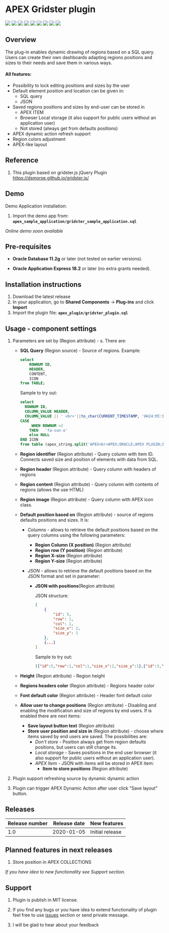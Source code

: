 # APEX Gridster plugin

![](https://img.shields.io/badge/Plug--in_Type-Region-orange.svg)
![](https://img.shields.io/badge/APEX-18.2-success.svg) ![](https://img.shields.io/badge/APEX-19.1-success.svg) ![](https://img.shields.io/badge/APEX-19.2-success.svg) ![](https://img.shields.io/badge/APEX-20.1-success.svg) ![](https://img.shields.io/badge/APEX-20.2-success.svg)
![](https://img.shields.io/badge/Oracle-11g-success.svg) ![](https://img.shields.io/badge/Oracle-12c-success.svg)  ![](https://img.shields.io/badge/Oracle-18c-success.svg)

## Overview

The plug-in enables dynamic drawing of regions based on a SQL query. Users can create their own dashboards adapting regions positions and sizes to their needs and save them in various ways.

#### All features:

- Possibility to lock editing positions and sizes by the user
- Default element position and location can be given in:
  - SQL query
  -  JSON
- Saved regions positions and sizes by end-user can be stored in
  - APEX ITEM
  - Browser Local storage (it also support for public users without an application user)
  - Not stored (always get from defaults positions)
- APEX dynamic action refresh support
- Region colors adjustment
- APEX-like layout



## Reference

1. This plugin based on gridster.js jQuery Plugin https://dsmorse.github.io/gridster.js/ 

   


## Demo

Demo Application installation: 

1. Import the demo app from: **`apex_sample_application/gridster_sample_application.sql`**

   


*Online demo soon available*



## Pre-requisites

- **Oracle Database 11.2g** or later (not tested on earlier versions).

- **Oracle Application Express 18.2** or later (no extra grants needed).

  

## Installation instructions

1. Download the latest release
2. In your application, go to **Shared Components** -> **Plug-ins** and click **Import**
3. Import the plugin file: **`apex_plugin/gridster_plugin.sql`**



## Usage - component settings

1. Parameters are set by (Region attribute) - s. There are:

   - **SQL Query** (Region source) - Source of regions. 
      Example: 

      ```sql
      select 
          ROWNUM ID,
          HEADER, 
          CONTENT,
          ICON 
      from TABLE; 
      ```

      Sample to try out: 

      ```sql
      select
      	ROWNUM ID, 
      	COLUMN_VALUE HEADER, 
      	COLUMN_VALUE || ' <br>'||to_char(CURRENT_TIMESTAMP, 'HH24:MI:SS') CONTENT  , 
      CASE
           WHEN ROWNUM >2 
          THEN   'fa-sun-o'
          else NULL
      END ICON
      from table (apex_string.split('APEX<br>APEX;ORACLE;APEX PLUGIN;SAMPLE DATA;SAMPLE MORE DATA', ';' )) 
      ```

   - **Region identifier** (Region attribute) - Query column with item ID. Connects saved size and position of elements with data from SQL. 

   - **Region header**	(Region attribute) - Query column with headers of regions

   - **Region content**	(Region attribute) - Query column with contents of regions (allows the use HTML)

   - **Region image**	(Region attribute) - Query column with APEX icon class.

   - **Default position based on**	(Region attribute) - source of regions defaults positions and sizes. It is:

      - *Columns* - allows to retrieve the default positions based on the query columns using the following parameters:

         - **Region Column (X position)**	(Region attribute) 
         - **Region row (Y position)**	(Region attribute) 
         - **Region X-size**	(Region attribute) 
         - **Region Y-size**	(Region attribute) 	

      - *JSON* - allows to retrieve the default positions based on the JSON format and set in parameter:

         - **JSON with positions**(Region attribute) 

            JSON structure:
            
            ```JSON
            [
            	{
            		"id": 5,
            		"row": 1,
            		"col": 1,
            		"size_x": 2,
            		"size_y": 1
            	},
            	{...}
            ]
            ```
            
             Sample to try out: 
            
            ```json
            [{"id":5,"row":1,"col":1,"size_x":2,"size_y":1},{"id":3,"row":1,"col":3,"size_x":2,"size_y":1},{"id":1,"row":1,"col":5,"size_x":2,"size_y":2},{"id":2,"row":2,"col":1,"size_x":2,"size_y":1},{"id":4,"row":2,"col":3,"size_x":2,"size_y":1}]
            ```
            

   - **Height**	(Region attribute) - Region height	

   - **Regions headers color**	(Region attribute) - Regions header color

   - **Font default color**	(Region attribute) - Header font default color		

   - **Allow user to change positions**	(Region attribute) - Disabling and enabling the modification and size of regions by end users. If is enabled there are next items:

        - **Save layout button text**	(Region attribute) 
        - **Store user position and size in**	(Region attribute)  - choose where items saved by end users are saved. The possibilities are:
             - *Don't store* -  Position always get from region defaults positions, but users can still change its.
             - *Local storage* - Saves positions in the end user browser (it also support for public users without an application user).
             - *APEX Item* - JSON with items will be stored in APEX item:
                  - **Item to store positions**	(Region attribute)

2. Plugin support refreshing source by dynamic dynamic action

3. Plugin can trigger APEX Dynamic Action after user click "Save layout" button. 

   

## Releases

| Release number | Release date | New features    |
| -------------- | ------------ | --------------- |
| 1.0            | 2020-01-05   | Initial release |



## Planned features in next releases

1. Store position in APEX COLLECTIONS

*If you have idea to new functionality see Support section.*



## Support

1. Plugin is publish in MIT license. 

2. If you find any bugs or you have idea to extend functionality of plugin feel free to use [issues](apex_gridster_plugin/issues) section or send private message.

3. I will be glad to hear about your feedback

   

   

